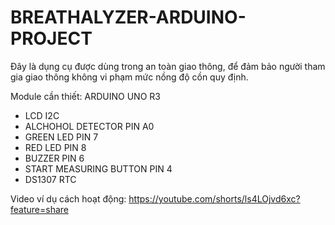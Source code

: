 # BREATHALYZER-ARDUINO-PROJECT
Đây là dụng cụ được dùng trong an toàn giao thông, để đảm bảo người tham gia giao thông không vi phạm mức nồng độ cồn quy định.

Module cần thiết:
ARDUINO UNO R3 
- LCD I2C 
- ALCHOHOL DETECTOR PIN A0 
- GREEN LED PIN 7 
- RED LED PIN 8 
- BUZZER PIN 6 
- START MEASURING BUTTON PIN 4 
- DS1307 RTC

Video ví dụ cách hoạt động:
https://youtube.com/shorts/ls4LOjvd6xc?feature=share
